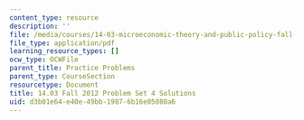 ```yaml
---
content_type: resource
description: ''
file: /media/courses/14-03-microeconomic-theory-and-public-policy-fall-2016/d3b01e64e40e49bb19876b16e05080a6_MIT14_03F16_pset4sol.pdf
file_type: application/pdf
learning_resource_types: []
ocw_type: OCWFile
parent_title: Practice Problems
parent_type: CourseSection
resourcetype: Document
title: 14.03 Fall 2012 Problem Set 4 Solutions
uid: d3b01e64-e40e-49bb-1987-6b16e05080a6
---
```

